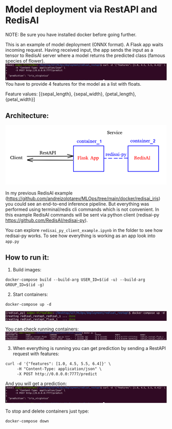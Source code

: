 # Model deployment via RestAPI and RedisAI
NOTE: Be sure you have installed docker before going further.

This is an example of model deployment (ONNX format). A Flask app waits incoming request. Having received input, the app sends the input as a tensor to RedisAI server where a model returns the predicted class (famous species of flower).
<img src="img/prediction.png"/>
You have to provide 4 features for the model as a list with floats.

Feature values: [{sepal_length}, {sepal_width}, {petal_length}, {petal_width}] 

## Architecture:
<img src="img/architecture.png"/>

In my previous RedisAI example (https://github.com/andreizolotarev/MLOps/tree/main/docker/redisai_iris) you could see an end-to-end inference pipeline.
But everything was performed using terminal/redis cli commands which is not convenient.
In this example RedisAI commands will be sent via python client (redisai-py https://github.com/RedisAI/redisai-py).

You can explore `redisai_py_client_example.ipynb` in the folder to see how redisai-py works.
To see how everything is working as an app look into `app.py`

## How to run it:
1) Build images:
```
docker-compose build --build-arg USER_ID=$(id -u) --build-arg GROUP_ID=$(id -g)
```

2) Start containers:
```
docker-compose up -d
```
<img src="img/docker_compose_up.png"/> 

You can check running containers:
<img src="img/docker_ps_check.png"/> 

3) When everything is running you can get prediction by sending a RestAPI request with features:
```
curl -d '{"features": [1.0, 4.5, 5.5, 6.4]}' \
     -H "Content-Type: application/json" \
     -X POST http://0.0.0.0:7777/predict
```
And you will get a prediction:
<img src="img/prediction.png"/> 

To stop and delete containers just type:
```
docker-compose down
```